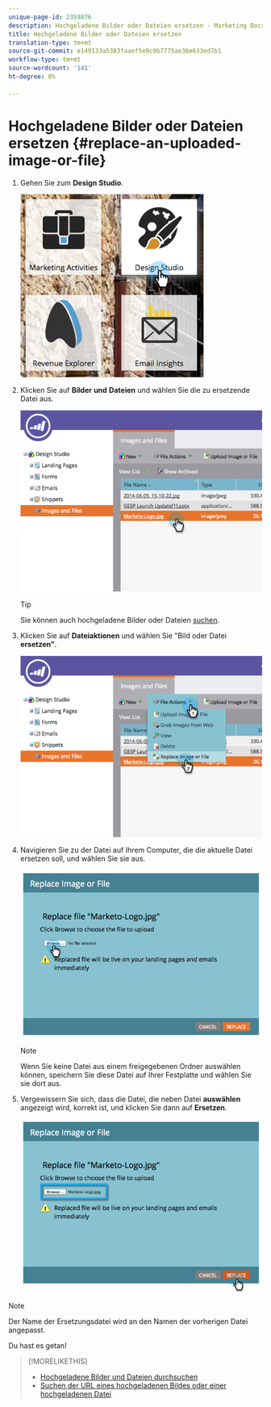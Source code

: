 ```yaml
---
unique-page-id: 2359876
description: Hochgeladene Bilder oder Dateien ersetzen - Marketing Docs - Produktdokumentation
title: Hochgeladene Bilder oder Dateien ersetzen
translation-type: tm+mt
source-git-commit: e149133a5383faaef5e9c9b7775ae36e633ed7b1
workflow-type: tm+mt
source-wordcount: '141'
ht-degree: 0%

---
```



# Hochgeladene Bilder oder Dateien ersetzen {#replace-an-uploaded-image-or-file}

1. Gehen Sie zum **Design** **Studio**.

   ![](assets/designstudio-6.png)

1. Klicken Sie auf **Bilder** **und** **Dateien** und wählen Sie die zu ersetzende Datei aus.

   ![](assets/image2014-9-16-11-3a21-3a48.png)

   >[!TIP]
   >
   >Sie können auch hochgeladene Bilder oder Dateien [suchen](search-uploaded-images-and-files.md).

1. Klicken Sie auf **Dateiaktionen** und wählen Sie &quot;Bild oder Datei **ersetzen&quot;**.

   ![](assets/image2014-9-16-11-3a21-3a55.png)

1. Navigieren Sie zu der Datei auf Ihrem Computer, die die aktuelle Datei ersetzen soll, und wählen Sie sie aus.

   ![](assets/image2014-9-16-11-3a22-3a2.png)

   >[!NOTE]
   >
   >Wenn Sie keine Datei aus einem freigegebenen Ordner auswählen können, speichern Sie diese Datei auf Ihrer Festplatte und wählen Sie sie dort aus.

1. Vergewissern Sie sich, dass die Datei, die neben Datei **auswählen** angezeigt wird, korrekt ist, und klicken Sie dann auf **Ersetzen**.

   ![](assets/image2014-9-16-11-3a22-3a12.png)

>[!NOTE]
>
>Der Name der Ersetzungsdatei wird an den Namen der vorherigen Datei angepasst.

Du hast es getan!

>[!MORELIKETHIS]
>
>* [Hochgeladene Bilder und Dateien durchsuchen](search-uploaded-images-and-files.md)
>* [Suchen der URL eines hochgeladenen Bildes oder einer hochgeladenen Datei](find-the-url-of-an-uploaded-image-or-file.md)

>



